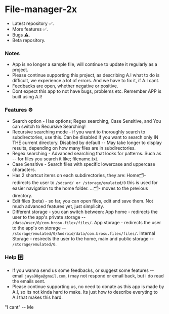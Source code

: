 # File-manager-2x
- Latest repository ✅.
- More features ✅.
- Bugs ⚠️.
- Beta repository.
### Notes 
- App is no longer a sample file, will continue to update it regularly as a project.
- Please continue supporting this project, as describing A.I what to do is difficult, we experience a lot of errors. And we have to fix it, if A.I cant.
- Feedbacks are open, whether negative or positive.
- Dont expect this app to not have bugs, problems etc. Remember APP is built using A.I!
### Features ⚙️
- Search option - Has options; Regex searching, Case Sensitive, and You can switch to Recursive Searching!
- Recursive searching mode - if you want to thoroughly search to subdirectories, use this. Can be disabled if you want to search only IN THE current directory. Disabled by default -- May take longer to display results, depending on how many files are in subdirectories.
- Regex searching - Advanced searching that looks for patterns. Such as -- for files you search it like; filename\.txt.
- Case Sensitive - Search files with specific lowercase and uppercase characters.
- Has 2 shortcut items on each subdirectories, they are:
  Home🗂️- redirects the user to `/sdcard/ or /storage/emulated/0` this is used for easier navigation to the home folder.
  ...🗂️- moves to the previous directory.
- Edit files (beta) - so far, you can open files, edit and save them. Not much advanced features yet, just simplicity.
- Different storage - you can switch between:
  App home - redirects the user to the app's private storage -- `/data/user/0/com.brosu.filex/files/`.
  App storage - redirects the user to the app's on storage -- `/storage/emulated/0/Android/data/com.brosu.filex/files/`.
  Internal Storage - resirects the user to the home, main and public storage -- `/storage/emulated/0`.


### Help #️⃣
- If you wanna send us some feedbacks, or suggest some features -- email `jaya90ge@gmail.com`, i may not respond or email back, but i do read the emails sent.
- Please continue supporting us, no need to donate as this app is made by A.I, so its not kinda hard to make. Its just how to describe everyting to A.I that makes this hard.

 "I cant" -- Me
